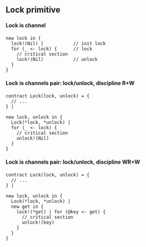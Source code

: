 ## Lock primitive

#### Lock is channel

```
new lock in {
  lock!(Nil) |           // init lock
  for (_ <- lock) {      // lock
    // critical section
    lock!(Nil)           // unlock
  } 
}
```

#### Lock is channels pair: lock/unlock, discipline R+W
```
contract Lock(lock, unlock) = {
  // ...
} |

new lock, unlock in {
  Lock(*lock, *unlock) |
  for (_ <- lock) {
    // critical section
    unlock!(Nil)
  }
}
```

#### Lock is channels pair: lock/unlock, discipline WR+W
```
contract Lock(lock, unlock) = {
  // ...
} |

new lock, unlock in {
  Lock(*lock, *unlock) |
  new get in {
    lock!(*get) | for (@key <- get) {
      // critical section
      unlock!(key)
    }
  }
}
```
